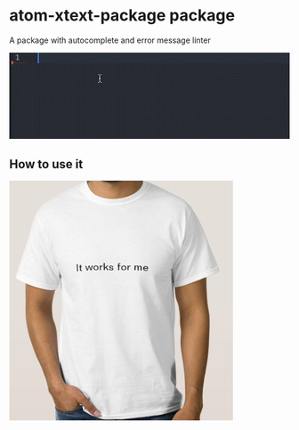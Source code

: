 # atom-xtext-package package


A package with autocomplete and error message linter

![works](sample.gif)


## How to use it

![A screenshot of your package](worksforme.png)


